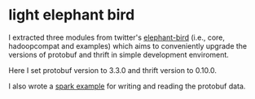 # light elephant bird

I extracted three modules from twitter's [elephant-bird](https://github.com/twitter/elephant-bird) (i.e., core, hadoopcompat and examples) which aims to conveniently upgrade the versions of protobuf and thrift in simple development enviroment.

Here I set protobuf version to 3.3.0 and thrift version to 0.10.0.

I also wrote a [spark example](src/test/java/io/github/qf6101/TestSparkProtoIO.java) for writing and reading the protobuf data.

